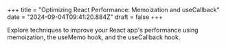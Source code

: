+++
title = "Optimizing React Performance: Memoization and useCallback"
date = "2024-09-04T09:41:20.884Z"
draft = false
+++

Explore techniques to improve your React app's performance using memoization, the useMemo hook, and the useCallback hook.
        